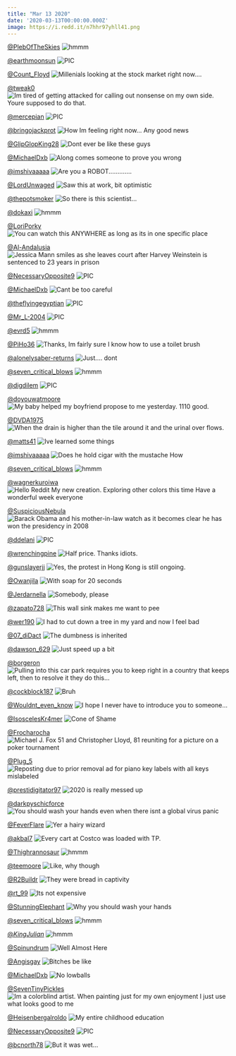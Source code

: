 ```yaml
---
title: "Mar 13 2020"
date: '2020-03-13T00:00:00.000Z'
image: https://i.redd.it/n7hhr97yhll41.png
---
```


<a href="https://www.reddit.com/r/hmmm/comments/fez6zs/hmmm/">@PlebOfTheSkies</a>
<img class="post-img" src="https://i.redd.it/j2a7698inal41.jpg" alt="hmmm" title="hmmm" />


<a href="https://www.reddit.com/r/nocontextpics/comments/febvfx/pic/">@earthmoonsun</a>
<img class="post-img" src="https://i.redd.it/atbk4emp91l41.jpg" alt="PIC" title="PIC" />


<a href="https://www.reddit.com/r/AdviceAnimals/comments/ffvv2h/millenials_looking_at_the_stock_market_right_now/">@Count_Floyd</a>
<img class="post-img" src="https://i.redd.it/jc0a1f85vnl41.png" alt="Millenials looking at the stock market right now...." title="Millenials looking at the stock market right now...." />


<a href="https://www.reddit.com/r/AdviceAnimals/comments/ff4og6/im_tired_of_getting_attacked_for_calling_out/">@tweak0</a>
<img class="post-img" src="https://i.redd.it/cnxlosa3jcl41.jpg" alt="Im tired of getting attacked for calling out nonsense on my own side. Youre supposed to do that." title="Im tired of getting attacked for calling out nonsense on my own side. Youre supposed to do that." />


<a href="https://www.reddit.com/r/nocontextpics/comments/ff6s2u/pic/">@mercepian</a>
<img class="post-img" src="https://i.redd.it/hng8f409cdl41.jpg" alt="PIC" title="PIC" />


<a href="https://www.reddit.com/r/AdviceAnimals/comments/fheuam/how_im_feeling_right_now_any_good_news/">@bringojackprot</a>
<img class="post-img" src="https://i.redd.it/edx15yom88m41.jpg" alt="How Im feeling right now... Any good news" title="How Im feeling right now... Any good news" />


<a href="https://www.reddit.com/r/memes/comments/fgeqd8/dont_ever_be_like_these_guys/">@GlipGlopKing28</a>
<img class="post-img" src="https://i.redd.it/i3aye5m7wul41.jpg" alt="Dont ever be like these guys" title="Dont ever be like these guys" />


<a href="https://www.reddit.com/r/Funnypics/comments/fgtzxh/along_comes_someone_to_prove_you_wrong/">@MichaelDxb</a>
<img class="post-img" src="https://i.redd.it/iexiy4vj90m41.jpg" alt="Along comes someone to prove you wrong" title="Along comes someone to prove you wrong" />


<a href="https://www.reddit.com/r/Funnypics/comments/fet0tc/are_you_a_robot/">@imshivaaaaa</a>
<img class="post-img" src="https://i.redd.it/i90qho6hy7l41.png" alt="Are you a ROBOT............." title="Are you a ROBOT............." />


<a href="https://www.reddit.com/r/funnysigns/comments/fecg52/saw_this_at_work_bit_optimistic/">@LordUnwaged</a>
<img class="post-img" src="https://i.redd.it/8woc134mk1l41.jpg" alt="Saw this at work, bit optimistic" title="Saw this at work, bit optimistic" />


<a href="https://www.reddit.com/r/memes/comments/fgxlvc/so_there_is_this_scientist/">@thepotsmoker</a>
<img class="post-img" src="https://i.redd.it/vriyh3obv1m41.jpg" alt="So there is this scientist..." title="So there is this scientist..." />


<a href="https://www.reddit.com/r/hmmm/comments/fgc7va/hmmm/">@dokaxi</a>
<img class="post-img" src="https://i.redd.it/owwianv2xtl41.jpg" alt="hmmm" title="hmmm" />


<a href="https://www.reddit.com/r/CrappyDesign/comments/ff7fje/you_can_watch_this_anywhere_as_long_as_its_in_one/">@LoriPorky</a>
<img class="post-img" src="https://i.redd.it/flroh2ltldl41.png" alt="You can watch this ANYWHERE as long as its in one specific place" title="You can watch this ANYWHERE as long as its in one specific place" />


<a href="https://www.reddit.com/r/pics/comments/fgzo8l/jessica_mann_smiles_as_she_leaves_court_after/">@Al-Andalusia</a>
<img class="post-img" src="https://i.redd.it/otznm542j2m41.png" alt="Jessica Mann smiles as she leaves court after Harvey Weinstein is sentenced to 23 years in prison" title="Jessica Mann smiles as she leaves court after Harvey Weinstein is sentenced to 23 years in prison" />


<a href="https://www.reddit.com/r/nocontextpics/comments/ffucq0/pic/">@NecessaryOpposite9</a>
<img class="post-img" src="https://i.redd.it/hk3qe5ylbnl41.jpg" alt="PIC" title="PIC" />


<a href="https://www.reddit.com/r/Funnypics/comments/febxxt/cant_be_too_careful/">@MichaelDxb</a>
<img class="post-img" src="https://i.redd.it/5sacr414b1l41.jpg" alt="Cant be too careful" title="Cant be too careful" />


<a href="https://www.reddit.com/r/nocontextpics/comments/fgssb0/pic/">@theflyingegyptian</a>
<img class="post-img" src="https://i.redd.it/zvkog8f7mzl41.jpg" alt="PIC" title="PIC" />


<a href="https://www.reddit.com/r/nocontextpics/comments/ffhgn1/pic/">@Mr_L-2004</a>
<img class="post-img" src="https://i.redd.it/hsjh600b1il41.jpg" alt="PIC" title="PIC" />


<a href="https://www.reddit.com/r/hmmm/comments/ffjlo9/hmmm/">@evrd5</a>
<img class="post-img" src="https://i.redd.it/4kr0cdtjpil41.jpg" alt="hmmm" title="hmmm" />


<a href="https://www.reddit.com/r/funnysigns/comments/ffremr/thanks_im_fairly_sure_i_know_how_to_use_a_toilet/">@PiHo36</a>
<img class="post-img" src="https://i.redd.it/uicfoaxgull41.jpg" alt="Thanks, Im fairly sure I know how to use a toilet brush" title="Thanks, Im fairly sure I know how to use a toilet brush" />


<a href="https://www.reddit.com/r/memes/comments/ffqrra/just_dont/">@alonelysaber-returns</a>
<img class="post-img" src="https://i.redd.it/n7hhr97yhll41.png" alt="Just.... dont" title="Just.... dont" />


<a href="https://www.reddit.com/r/hmmm/comments/fftcsz/hmmm/">@seven_critical_blows</a>
<img class="post-img" src="https://i.redd.it/y7s5eyg0wml41.png" alt="hmmm" title="hmmm" />


<a href="https://www.reddit.com/r/nocontextpics/comments/fes9qr/pic/">@digdilem</a>
<img class="post-img" src="https://i.redd.it/18iwrzs5l7l41.jpg" alt="PIC" title="PIC" />


<a href="https://www.reddit.com/r/Eyebleach/comments/ffglzg/my_baby_helped_my_boyfriend_propose_to_me/">@doyouwatmoore</a>
<img class="post-img" src="https://i.redd.it/qz7b2sklrhl41.jpg" alt="My baby helped my boyfriend propose to me yesterday. 1110 good." title="My baby helped my boyfriend propose to me yesterday. 1110 good." />


<a href="https://www.reddit.com/r/CrappyDesign/comments/fhjznc/when_the_drain_is_higher_than_the_tile_around_it/">@DVDA1975</a>
<img class="post-img" src="https://i.redd.it/ey6rs60s0am41.jpg" alt="When the drain is higher than the tile around it and the urinal over flows." title="When the drain is higher than the tile around it and the urinal over flows." />


<a href="https://www.reddit.com/r/funny/comments/fflz65/ive_learned_some_things/">@matts41</a>
<img class="post-img" src="https://i.redd.it/b8t8eceyijl41.png" alt="Ive learned some things" title="Ive learned some things" />


<a href="https://www.reddit.com/r/Funnypics/comments/ffq4n8/does_he_hold_cigar_with_the_mustache_how/">@imshivaaaaa</a>
<img class="post-img" src="https://i.redd.it/c3ek3s9s5ll41.png" alt="Does he hold cigar with the mustache How" title="Does he hold cigar with the mustache How" />


<a href="https://www.reddit.com/r/hmmm/comments/feb3h7/hmmm/">@seven_critical_blows</a>
<img class="post-img" src="https://imgur.com/oIrz2ND.png" alt="hmmm" title="hmmm" />


<a href="https://www.reddit.com/r/pics/comments/ffujk9/hello_reddit_my_new_creation_exploring_other/">@wagnerkuroiwa</a>
<img class="post-img" src="https://i.redd.it/6j0z2oiudnl41.jpg" alt="Hello Reddit My new creation. Exploring other colors this time Have a wonderful week everyone" title="Hello Reddit My new creation. Exploring other colors this time Have a wonderful week everyone" />


<a href="https://www.reddit.com/r/pics/comments/ffbuyi/barack_obama_and_his_motherinlaw_watch_as_it/">@SuspiciousNebula</a>
<img class="post-img" src="https://i.redd.it/4qya6rwazfl41.jpg" alt="Barack Obama and his mother-in-law watch as it becomes clear he has won the presidency in 2008" title="Barack Obama and his mother-in-law watch as it becomes clear he has won the presidency in 2008" />


<a href="https://www.reddit.com/r/nocontextpics/comments/fhihsv/pic/">@ddelani</a>
<img class="post-img" src="https://i.redd.it/cunlzr1kk9m41.jpg" alt="PIC" title="PIC" />


<a href="https://www.reddit.com/r/pics/comments/feonl7/half_price_thanks_idiots/">@wrenchingpine</a>
<img class="post-img" src="https://i.redd.it/48obxlctv5l41.jpg" alt="Half price. Thanks idiots." title="Half price. Thanks idiots." />


<a href="https://www.reddit.com/r/pics/comments/ffxj74/yes_the_protest_in_hong_kong_is_still_ongoing/">@gunslayerjj</a>
<img class="post-img" src="https://i.redd.it/6o4m1tndeol41.jpg" alt="Yes, the protest in Hong Kong is still ongoing." title="Yes, the protest in Hong Kong is still ongoing." />


<a href="https://www.reddit.com/r/memes/comments/fed2tq/with_soap_for_20_seconds/">@Owanjila</a>
<img class="post-img" src="https://i.redd.it/lgkwwi7zu1l41.jpg" alt="With soap for 20 seconds" title="With soap for 20 seconds" />


<a href="https://www.reddit.com/r/AdviceAnimals/comments/fgjtmb/somebody_please/">@Jerdarnella</a>
<img class="post-img" src="https://i.redd.it/qlsun9gdgwl41.png" alt="Somebody, please" title="Somebody, please" />


<a href="https://www.reddit.com/r/CrappyDesign/comments/fex2pp/this_wall_sink_makes_me_want_to_pee/">@zapato728</a>
<img class="post-img" src="https://i.redd.it/xoccy04fx9l41.jpg" alt="This wall sink makes me want to pee" title="This wall sink makes me want to pee" />


<a href="https://www.reddit.com/r/funny/comments/fg0037/i_had_to_cut_down_a_tree_in_my_yard_and_now_i/">@wer190</a>
<img class="post-img" src="https://i.redd.it/4zxw341e5pl41.jpg" alt="I had to cut down a tree in my yard and now I feel bad" title="I had to cut down a tree in my yard and now I feel bad" />


<a href="https://www.reddit.com/r/memes/comments/fewjy2/the_dumbness_is_inherited/">@07_diDact</a>
<img class="post-img" src="https://i.redd.it/867ob36xq9l41.jpg" alt="The dumbness is inherited" title="The dumbness is inherited" />


<a href="https://www.reddit.com/r/funnysigns/comments/fewpsm/just_speed_up_a_bit/">@dawson_629</a>
<img class="post-img" src="https://i.redd.it/35x94941t9l41.jpg" alt="Just speed up a bit" title="Just speed up a bit" />


<a href="https://www.reddit.com/r/CrappyDesign/comments/fgcfv4/pulling_into_this_car_park_requires_you_to_keep/">@borgeron</a>
<img class="post-img" src="https://i.redd.it/5i0u0nvl0ul41.jpg" alt="Pulling into this car park requires you to keep right in a country that keeps left, then to resolve it they do this..." title="Pulling into this car park requires you to keep right in a country that keeps left, then to resolve it they do this..." />


<a href="https://www.reddit.com/r/Funnypics/comments/fhnnzi/bruh/">@cockblock187</a>
<img class="post-img" src="https://i.redd.it/5x6xa08j4bm41.jpg" alt="Bruh" title="Bruh" />


<a href="https://www.reddit.com/r/AdviceAnimals/comments/feuo53/i_hope_i_never_have_to_introduce_you_to_someone/">@Wouldnt_even_know</a>
<img class="post-img" src="https://i.redd.it/38vxx0a2y8l41.jpg" alt="I hope I never have to introduce you to someone..." title="I hope I never have to introduce you to someone..." />


<a href="https://www.reddit.com/r/funny/comments/fg3izv/cone_of_shame/">@IsoscelesKr4mer</a>
<img class="post-img" src="https://i.redd.it/4g4louyp7ql41.png" alt="Cone of Shame" title="Cone of Shame" />


<a href="https://www.reddit.com/r/pics/comments/feduym/michael_j_fox_51_and_christopher_lloyd_81/">@Frocharocha</a>
<img class="post-img" src="https://i.redd.it/gy9tj9xo62l41.jpg" alt="Michael J. Fox 51 and Christopher Lloyd, 81 reuniting for a picture on a poker tournament" title="Michael J. Fox 51 and Christopher Lloyd, 81 reuniting for a picture on a poker tournament" />


<a href="https://www.reddit.com/r/CrappyDesign/comments/ffvd2q/reposting_due_to_prior_removal_ad_for_piano_key/">@Plug_5</a>
<img class="post-img" src="https://i.redd.it/l4mphqh0pnl41.jpg" alt="Reposting due to prior removal ad for piano key labels with all keys mislabeled" title="Reposting due to prior removal ad for piano key labels with all keys mislabeled" />


<a href="https://www.reddit.com/r/memes/comments/fhez46/2020_is_really_messed_up/">@prestidigitator97</a>
<img class="post-img" src="https://i.redd.it/mkundkzra8m41.jpg" alt="2020 is really messed up" title="2020 is really messed up" />


<a href="https://www.reddit.com/r/funnysigns/comments/ff4w7h/you_should_wash_your_hands_even_when_there_isnt_a/">@darkpyschicforce</a>
<img class="post-img" src="https://i.redd.it/685i0bc7mcl41.jpg" alt="You should wash your hands even when there isnt a global virus panic" title="You should wash your hands even when there isnt a global virus panic" />


<a href="https://www.reddit.com/r/Funnypics/comments/fgz6d9/yer_a_hairy_wizard/">@FeverFlare</a>
<img class="post-img" src="https://i.redd.it/590d1yp0e2m41.jpg" alt="Yer a hairy wizard" title="Yer a hairy wizard" />


<a href="https://www.reddit.com/r/AdviceAnimals/comments/feeplj/every_cart_at_costco_was_loaded_with_tp/">@akbal7</a>
<img class="post-img" src="https://i.redd.it/iw2x5yszh2l41.jpg" alt="Every cart at Costco was loaded with TP." title="Every cart at Costco was loaded with TP." />


<a href="https://www.reddit.com/r/hmmm/comments/fgqw2w/hmmm/">@Thighrannosaur</a>
<img class="post-img" src="https://i.imgur.com/DadOMve.jpg" alt="hmmm" title="hmmm" />


<a href="https://www.reddit.com/r/AdviceAnimals/comments/fge4qq/like_why_though/">@teemoore</a>
<img class="post-img" src="https://i.redd.it/0f6c072joul41.jpg" alt="Like, why though" title="Like, why though" />


<a href="https://www.reddit.com/r/funnysigns/comments/fendj6/they_were_bread_in_captivity/">@R2Buildr</a>
<img class="post-img" src="https://i.redd.it/lq4koxaud5l41.jpg" alt="They were bread in captivity" title="They were bread in captivity" />


<a href="https://www.reddit.com/r/funnysigns/comments/fgd0ok/its_not_expensive/">@rt_99</a>
<img class="post-img" src="https://i.redd.it/hbwesvei9ul41.jpg" alt="Its not expensive" title="Its not expensive" />


<a href="https://www.reddit.com/r/Funnypics/comments/fezk5v/why_you_should_wash_your_hands/">@StunningElephant</a>
<img class="post-img" src="https://i.redd.it/teazuadural41.jpg" alt="Why you should wash your hands" title="Why you should wash your hands" />


<a href="https://www.reddit.com/r/hmmm/comments/fhedkl/hmmm/">@seven_critical_blows</a>
<img class="post-img" src="https://imgur.com/Goy4Bkn.png" alt="hmmm" title="hmmm" />


<a href="https://www.reddit.com/r/hmmm/comments/ffa13x/hmmm/">@_KingJulian_</a>
<img class="post-img" src="https://i.redd.it/35gszjjsxel41.jpg" alt="hmmm" title="hmmm" />


<a href="https://www.reddit.com/r/funnysigns/comments/fhbhrx/well_almost_here/">@Spinundrum</a>
<img class="post-img" src="https://i.redd.it/5c3rl7bth6m41.jpg" alt="Well Almost Here" title="Well Almost Here" />


<a href="https://www.reddit.com/r/memes/comments/ffu5b9/bitches_be_like/">@Angisgay</a>
<img class="post-img" src="https://i.redd.it/ltqr4r0n8nl41.jpg" alt="Bitches be like" title="Bitches be like" />


<a href="https://www.reddit.com/r/Funnypics/comments/fgbe36/no_lowballs/">@MichaelDxb</a>
<img class="post-img" src="https://i.redd.it/uxjlp94ditl41.jpg" alt="No lowballs" title="No lowballs" />


<a href="https://www.reddit.com/r/pics/comments/fgf99a/im_a_colorblind_artist_when_painting_just_for_my/">@SevenTinyPickles</a>
<img class="post-img" src="https://i.redd.it/u48cq52e2vl41.jpg" alt="Im a colorblind artist. When painting just for my own enjoyment I just use what looks good to me" title="Im a colorblind artist. When painting just for my own enjoyment I just use what looks good to me" />


<a href="https://www.reddit.com/r/memes/comments/ffaqve/my_entire_childhood_education/">@Heisenbergalroldo</a>
<img class="post-img" src="https://i.redd.it/v5px34zucfl41.jpg" alt="My entire childhood education" title="My entire childhood education" />


<a href="https://www.reddit.com/r/nocontextpics/comments/fgbdpu/pic/">@NecessaryOpposite9</a>
<img class="post-img" src="https://i.redd.it/py9iqmd6itl41.jpg" alt="PIC" title="PIC" />


<a href="https://www.reddit.com/r/funnysigns/comments/fgxrcy/but_it_was_wet/">@bcnorth78</a>
<img class="post-img" src="https://i.redd.it/nt2dasc6x1m41.jpg" alt="But it was wet..." title="But it was wet..." />


